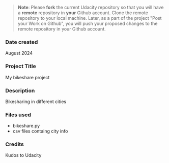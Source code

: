 >**Note**: Please **fork** the current Udacity repository so that you will have a **remote** repository in **your** Github account. Clone the remote repository to your local machine. Later, as a part of the project "Post your Work on Github", you will push your proposed changes to the remote repository in your Github account.

### Date created
August 2024

### Project Title
My bikeshare project

### Description
Bikesharing in different cities

### Files used
- bikeshare.py
- csv files containg city info

### Credits
Kudos to Udacity
